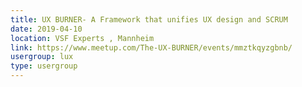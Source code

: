 ```yaml
---
title: UX BURNER- A Framework that unifies UX design and SCRUM
date: 2019-04-10
location: VSF Experts , Mannheim
link: https://www.meetup.com/The-UX-BURNER/events/mmztkqyzgbnb/
usergroup: lux
type: usergroup
---
```

